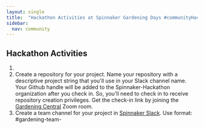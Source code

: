 ```yaml
---
layout: single
title:  "Hackathon Activities at Spinnaker Gardening Days #communityHack"
sidebar:
  nav: community
---
```


## Hackathon Activities

1.
2. Create a repository for your project. Name your repository with a descriptive project string that you'll use in your Slack channel name. Your Github handle will be added to the Spinnaker-Hackathon organization after you check in. So, you'll need to check in to receive repository creation privileges. Get the check-in link by joining the [Gardening Central](<zoom link>) Zoom room.
3. Create a team channel for your project in [Spinnaker Slack](https://join.spinnaker.io). Use format: #gardening-team-<projectString>
